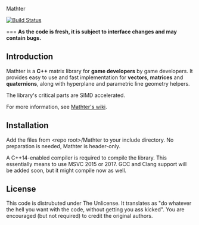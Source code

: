 Mathter

[![Build Status](https://travis-ci.org/petiaccja/Mathter.svg?branch=master)](https://travis-ci.org/petiaccja/Mathter)

===
**As the code is fresh, it is subject to interface changes and may contain bugs.**

Introduction
---
Mathter is a **C++** matrix library for **game developers** by game developers.
It provides easy to use and fast implementation for **vectors**, **matrices**
and **quaternions**, along with hyperplane and parametric line geometry helpers.

The library's critical parts are SIMD accelerated.

For more information, see [Mathter's wiki](https://github.com/petiaccja/Mathter/wiki).

Installation
---
Add the files from &lt;repo root&gt;/Mathter to your include directory.
No preparation is needed, Mathter is header-only.

A C++14-enabled compiler is required to compile the library. This essentially means to
use MSVC 2015 or 2017. GCC and Clang support will be added soon, but it might compile now as well.

License
---
This code is distrubuted under The Unlicense.
It translates as "do whatever the hell you want with the code, without getting you ass kicked".
You are encouraged (but not required) to credit the original authors.


















